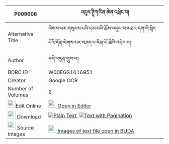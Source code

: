 |P009608|འདུལ་ཊཱིཀ་རིན་ཆེན་འཕྲེང་བ། 
| --- | --- 
|Alternative Title |ལེགས་པར་གསུངས་པའི་དམ་པའི་ཆོས་འདུལ་བ་མཐའ་དག་གི་སྙིང་པོའི་དོན་ལེགས་པར་བཤད་པ་རིན་པོ་ཆེའི་འཕྲེང་བ།
|Author| དགེ་འདུན་གྲུབ་པ།
|BDRC ID | W00EGS1016951
|Creator | Google OCR
|Number of Volumes| 2
|<img width="25" src="https://img.icons8.com/color/25/000000/edit-property.png">Edit Online| [<img width="25" src="https://avatars.githubusercontent.com/u/45091458?s=200&v=4"> Open in Editor](http://editor.openpecha.org/P009608)
|<img width="25" src="https://img.icons8.com/fluent/48/000000/download-2.png"/>  Download | [![](https://img.icons8.com/color/20/000000/txt.png)Plain Text](https://github.com/Openpecha/P009608/releases/download/v1/dul_tika(?)_rinchen_trengwa_plain_P009608.zip), [![](https://img.icons8.com/color/20/000000/txt.png)Text with Pagination](https://github.com/Openpecha/P009608/releases/download/v1/dul_tika(?)_rinchen_trengwa_pages_P009608.zip)
|<img width="25" src="https://img.icons8.com/plasticine/100/000000/pictures-folder.png"/>  Source Images | [<img width="25" src="https://library.bdrc.io/icons/BUDA-small.svg"> Images of text file open in BUDA](https://library.bdrc.io/show/bdr:W00EGS1016951)